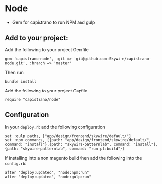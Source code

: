 # Node

- Gem for capistrano to run NPM and gulp

## Add to your project:

Add the following to your project Gemfile

~~~
gem 'capistrano-node', :git => 'git@github.com:Skywire/capistrano-node.git', :branch => 'master'
~~~

Then run 

~~~
bundle install
~~~

Add the following to your project Capfile

~~~
require "capistrano/node"
~~~


## Configuration

In your `deploy.rb` add the following configuration

~~~
set :gulp_paths, ["app/design/frontend/skywire/default/"]
set :npm_commands, [{path: "app/design/frontend/skywire/default/", command: "install"},{path: "skywire-patternlab", command: "install"},{path: "skywire-patternlab", command: "run pl:build"}]
~~~

If installing into a non magento build then add the following into the `config.rb`:

~~~
after "deploy:updated", "node:npm:run"
after "deploy:updated", "node:gulp:run"
~~~
